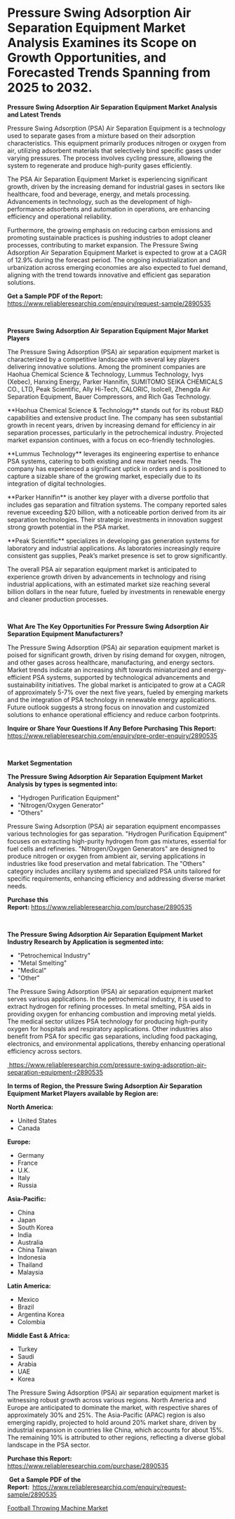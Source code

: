 <p><h1>Pressure Swing Adsorption Air Separation Equipment Market Analysis Examines its Scope on Growth Opportunities, and Forecasted Trends Spanning from 2025 to 2032.</h1></p><p><strong>Pressure Swing Adsorption Air Separation Equipment Market Analysis and Latest Trends</strong></p>
<p><p>Pressure Swing Adsorption (PSA) Air Separation Equipment is a technology used to separate gases from a mixture based on their adsorption characteristics. This equipment primarily produces nitrogen or oxygen from air, utilizing adsorbent materials that selectively bind specific gases under varying pressures. The process involves cycling pressure, allowing the system to regenerate and produce high-purity gases efficiently.</p><p>The PSA Air Separation Equipment Market is experiencing significant growth, driven by the increasing demand for industrial gases in sectors like healthcare, food and beverage, energy, and metals processing. Advancements in technology, such as the development of high-performance adsorbents and automation in operations, are enhancing efficiency and operational reliability. </p><p>Furthermore, the growing emphasis on reducing carbon emissions and promoting sustainable practices is pushing industries to adopt cleaner processes, contributing to market expansion. The Pressure Swing Adsorption Air Separation Equipment Market is expected to grow at a CAGR of 12.9% during the forecast period. The ongoing industrialization and urbanization across emerging economies are also expected to fuel demand, aligning with the trend towards innovative and efficient gas separation solutions.</p></p>
<p><strong>Get a Sample PDF of the Report:&nbsp;</strong> <a href="https://www.reliableresearchiq.com/enquiry/request-sample/2890535?utm_campaign=3453&utm_medium=2&utm_source=Github&utm_content=ia&utm_term=14032025&utm_id=pressure-swing-adsorption-air-separation-equipment">https://www.reliableresearchiq.com/enquiry/request-sample/2890535</a></p>
<p>&nbsp;</p>
<p><strong>Pressure Swing Adsorption Air Separation Equipment Major Market Players</strong></p>
<p><p>The Pressure Swing Adsorption (PSA) air separation equipment market is characterized by a competitive landscape with several key players delivering innovative solutions. Among the prominent companies are Haohua Chemical Science & Technology, Lummus Technology, Ivys (Xebec), Hanxing Energy, Parker Hannifin, SUMITOMO SEIKA CHEMICALS CO., LTD, Peak Scientific, Ally Hi-Tech, CALORIC, Isolcell, Zhengda Air Separation Equipment, Bauer Compressors, and Rich Gas Technology.</p><p>**Haohua Chemical Science & Technology** stands out for its robust R&D capabilities and extensive product line. The company has seen substantial growth in recent years, driven by increasing demand for efficiency in air separation processes, particularly in the petrochemical industry. Projected market expansion continues, with a focus on eco-friendly technologies.</p><p>**Lummus Technology** leverages its engineering expertise to enhance PSA systems, catering to both existing and new market needs. The company has experienced a significant uptick in orders and is positioned to capture a sizable share of the growing market, especially due to its integration of digital technologies.</p><p>**Parker Hannifin** is another key player with a diverse portfolio that includes gas separation and filtration systems. The company reported sales revenue exceeding $20 billion, with a noticeable portion derived from its air separation technologies. Their strategic investments in innovation suggest strong growth potential in the PSA market.</p><p>**Peak Scientific** specializes in developing gas generation systems for laboratory and industrial applications. As laboratories increasingly require consistent gas supplies, Peak’s market presence is set to grow significantly.</p><p>The overall PSA air separation equipment market is anticipated to experience growth driven by advancements in technology and rising industrial applications, with an estimated market size reaching several billion dollars in the near future, fueled by investments in renewable energy and cleaner production processes.</p></p>
<p>&nbsp;</p>
<p><strong>What Are The Key Opportunities For Pressure Swing Adsorption Air Separation Equipment Manufacturers?</strong></p>
<p><p>The Pressure Swing Adsorption (PSA) air separation equipment market is poised for significant growth, driven by rising demand for oxygen, nitrogen, and other gases across healthcare, manufacturing, and energy sectors. Market trends indicate an increasing shift towards miniaturized and energy-efficient PSA systems, supported by technological advancements and sustainability initiatives. The global market is anticipated to grow at a CAGR of approximately 5-7% over the next five years, fueled by emerging markets and the integration of PSA technology in renewable energy applications. Future outlook suggests a strong focus on innovation and customized solutions to enhance operational efficiency and reduce carbon footprints.</p></p>
<p><strong>Inquire or Share Your Questions If Any Before Purchasing This Report:</strong> <a href="https://www.reliableresearchiq.com/enquiry/pre-order-enquiry/2890535?utm_campaign=3453&utm_medium=2&utm_source=Github&utm_content=ia&utm_term=14032025&utm_id=pressure-swing-adsorption-air-separation-equipment">https://www.reliableresearchiq.com/enquiry/pre-order-enquiry/2890535</a></p>
<p>&nbsp;</p>
<p><strong>Market Segmentation</strong></p>
<p><strong>The Pressure Swing Adsorption Air Separation Equipment Market Analysis by types is segmented into:</strong></p>
<p><ul><li>"Hydrogen Purification Equipment"</li><li>"Nitrogen/Oxygen Generator"</li><li>"Others"</li></ul></p>
<p><p>Pressure Swing Adsorption (PSA) air separation equipment encompasses various technologies for gas separation. "Hydrogen Purification Equipment" focuses on extracting high-purity hydrogen from gas mixtures, essential for fuel cells and refineries. "Nitrogen/Oxygen Generators" are designed to produce nitrogen or oxygen from ambient air, serving applications in industries like food preservation and metal fabrication. The "Others" category includes ancillary systems and specialized PSA units tailored for specific requirements, enhancing efficiency and addressing diverse market needs.</p></p>
<p><strong>Purchase this Report:&nbsp;</strong><a href="https://www.reliableresearchiq.com/purchase/2890535?utm_campaign=3453&utm_medium=2&utm_source=Github&utm_content=ia&utm_term=14032025&utm_id=pressure-swing-adsorption-air-separation-equipment">https://www.reliableresearchiq.com/purchase/2890535</a></p>
<p>&nbsp;</p>
<p><strong>The Pressure Swing Adsorption Air Separation Equipment Market Industry Research by Application is segmented into:</strong></p>
<p><ul><li>"Petrochemical Industry"</li><li>"Metal Smelting"</li><li>"Medical"</li><li>"Other"</li></ul></p>
<p><p>The Pressure Swing Adsorption (PSA) air separation equipment market serves various applications. In the petrochemical industry, it is used to extract hydrogen for refining processes. In metal smelting, PSA aids in providing oxygen for enhancing combustion and improving metal yields. The medical sector utilizes PSA technology for producing high-purity oxygen for hospitals and respiratory applications. Other industries also benefit from PSA for specific gas separations, including food packaging, electronics, and environmental applications, thereby enhancing operational efficiency across sectors.</p></p>
<p><a href="https://www.reliableresearchiq.com/pressure-swing-adsorption-air-separation-equipment-r2890535?utm_campaign=3453&utm_medium=2&utm_source=Github&utm_content=ia&utm_term=14032025&utm_id=pressure-swing-adsorption-air-separation-equipment">&nbsp;https://www.reliableresearchiq.com/pressure-swing-adsorption-air-separation-equipment-r2890535</a></p>
<p><strong>In terms of Region, the Pressure Swing Adsorption Air Separation Equipment Market Players available by Region are:</strong></p>
<p>
    <p> <strong> North America: </strong>
        <ul>
            <li>United States</li>
            <li>Canada</li>
        </ul>
        </p> 
    <p> <strong> Europe: </strong>
        <ul>
            <li>Germany</li>
            <li>France</li>
            <li>U.K.</li>
            <li>Italy</li>
            <li>Russia</li>
        </ul>
        </p> 
    <p> <strong> Asia-Pacific: </strong>
        <ul>
            <li>China</li>
            <li>Japan</li>
            <li>South Korea</li>
            <li>India</li>
            <li>Australia</li>
            <li>China Taiwan</li>
            <li>Indonesia</li>
            <li>Thailand</li>
            <li>Malaysia</li>
        </ul>
        </p> 
    <p> <strong> Latin America: </strong>
        <ul>
            <li>Mexico</li>
            <li>Brazil</li>
            <li>Argentina Korea</li>
            <li>Colombia</li>
        </ul>
        </p> 
    <p> <strong> Middle East & Africa: </strong>
        <ul>
            <li>Turkey</li>
            <li>Saudi</li>
            <li>Arabia</li>
            <li>UAE</li>
            <li>Korea</li>
        </ul>
    </p>
    </p>
<p><p>The Pressure Swing Adsorption (PSA) air separation equipment market is witnessing robust growth across various regions. North America and Europe are anticipated to dominate the market, with respective shares of approximately 30% and 25%. The Asia-Pacific (APAC) region is also emerging rapidly, projected to hold around 20% market share, driven by industrial expansion in countries like China, which accounts for about 15%. The remaining 10% is attributed to other regions, reflecting a diverse global landscape in the PSA sector.</p></p>
<p><strong>Purchase this Report: </strong><a href="https://www.reliableresearchiq.com/purchase/2890535?utm_campaign=3453&utm_medium=2&utm_source=Github&utm_content=ia&utm_term=14032025&utm_id=pressure-swing-adsorption-air-separation-equipment">https://www.reliableresearchiq.com/purchase/2890535</a></p>
<p>&nbsp;<strong>Get a Sample PDF of the Report:&nbsp;&nbsp;</strong><a href="https://www.reliableresearchiq.com/enquiry/request-sample/2890535?utm_campaign=3453&utm_medium=2&utm_source=Github&utm_content=ia&utm_term=14032025&utm_id=pressure-swing-adsorption-air-separation-equipment">https://www.reliableresearchiq.com/enquiry/request-sample/2890535</a></p>
<p><strong></strong></p>
<p><p><a href="https://github.com/azorrotutus/Market-Research-Report-List-1/blob/main/football-throwing-machine-market.md?utm_campaign=3453&utm_medium=2&utm_source=Github&utm_content=ia&utm_term=14032025&utm_id=pressure-swing-adsorption-air-separation-equipment">Football Throwing Machine Market</a></p></p>